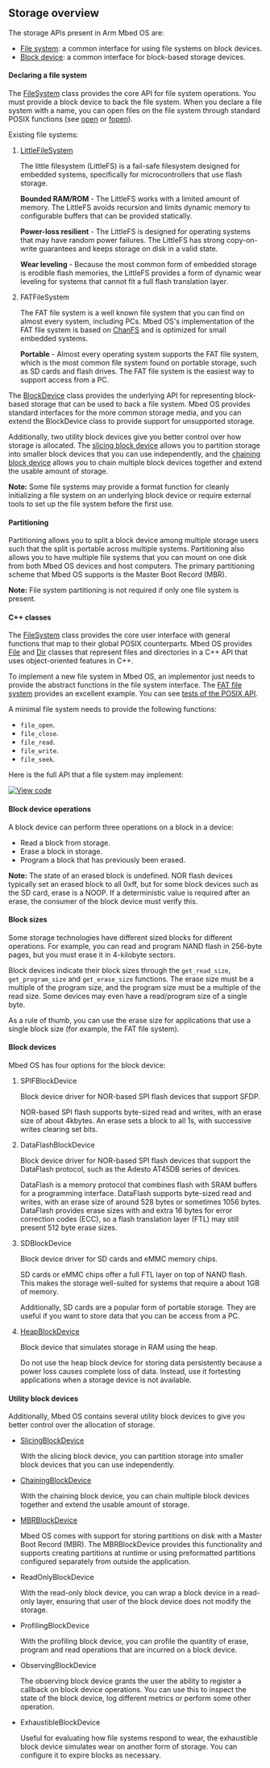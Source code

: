 ## Storage overview

The storage APIs present in Arm Mbed OS are:

- <a href="/docs/v5.6/reference/contributing-storage.html#contributing-filesystem" target="_blank">File system</a>: a common interface for using file systems on block devices.
- <a href="/docs/v5.6/reference/contributing-storage.html#block-devices" target="_blank">Block device</a>: a common interface for block-based storage devices.

#### Declaring a file system

The <a href="https://github.com/ARMmbed/mbed-os/blob/master/features/filesystem/FileSystem.h" target="_blank">FileSystem</a> class provides the core API for file system operations. You must provide a block device to back the file system. When you declare a file system with a name, you can open files on the file system through standard POSIX functions (see <a href="http://pubs.opengroup.org/onlinepubs/009695399/functions/open.html" target="_blank">open</a> or <a href="http://pubs.opengroup.org/onlinepubs/9699919799/functions/fopen.html" target="_blank">fopen</a>).

Existing file systems:

1. <a href="https://os.mbed.com/docs/v5.6/reference/littlefilesystem.html" target="_blank">LittleFileSystem</a>

   The little filesystem (LittleFS) is a fail-safe filesystem designed for embedded systems, specifically for microcontrollers that use flash storage.

   **Bounded RAM/ROM** - The LittleFS works with a limited amount of memory. The LittleFS avoids recursion and limits dynamic memory to configurable buffers that can be provided statically.
   
   **Power-loss resilient** - The LittleFS is designed for operating systems that may have random power failures. The LittleFS has strong copy-on-write guarantees and keeps storage on disk in a valid state.
   
   **Wear leveling** - Because the most common form of embedded storage is erodible flash memories, the LittleFS provides a form of dynamic wear leveling for systems that cannot fit a full flash translation layer.

1. FATFileSystem

   The FAT file system is a well known file system that you can find on almost every system, including PCs. Mbed OS's implementation of the FAT file system is based on <a href="http://elm-chan.org/fsw/ff/00index_e.html" target="_blank">ChanFS</a> and is optimized for small embedded systems.

   **Portable** - Almost every operating system supports the FAT file system, which is the most common file system found on portable storage, such as SD cards and flash drives. The FAT file system is the easiest way to support access from a PC.

The <a href="https://github.com/ARMmbed/mbed-os/blob/master/features/filesystem/bd/BlockDevice.h" target="_blank">BlockDevice</a> class provides the underlying API for representing block-based storage that can be used to back a file system. Mbed OS provides standard interfaces for the more common storage media, and you can extend the BlockDevice class to provide support for unsupported storage.

Additionally, two utility block devices give you better control over how storage is allocated. The <a href="https://github.com/ARMmbed/mbed-os/blob/master/features/filesystem/bd/SlicingBlockDevice.h" target="_blank">slicing block device</a> allows you to partition storage into smaller block devices that you can use independently, and the <a href="https://github.com/ARMmbed/mbed-os/blob/master/features/filesystem/bd/ChainingBlockDevice.h" target="_blank">chaining block device</a> allows you to chain multiple block devices together and extend the usable amount of storage.

<span class="notes">**Note:** Some file systems may provide a format function for cleanly initializing a file system on an underlying block device or require external tools to set up the file system before the first use.</span>

#### Partitioning

Partitioning allows you to split a block device among multiple storage users such that the split is portable across multiple systems. Partitioning also allows you to have multiple file systems that you can mount on one disk from both Mbed OS devices and host computers. The primary partitioning scheme that Mbed OS supports is the Master Boot Record (MBR).

<span class="notes">**Note:** File system partitioning is not required if only one file system is present.</span>

#### C++ classes

The <a href="https://github.com/ARMmbed/mbed-os/blob/master/features/filesystem/FileSystem.h" target="_blank">FileSystem</a> class provides the core user interface with general functions that map to their global POSIX counterparts. Mbed OS provides <a href="https://github.com/ARMmbed/mbed-os/blob/master/features/filesystem/File.h" target="_blank">File</a> and <a href="https://github.com/ARMmbed/mbed-os/blob/master/features/filesystem/Dir.h" target="_blank">Dir</a> classes that represent files and directories in a C++ API that uses object-oriented features in C++.

To implement a new file system in Mbed OS, an implementor just needs to provide the abstract functions in the file system interface. The <a href="https://github.com/ARMmbed/mbed-os/blob/master/features/filesystem/fat/FATFileSystem.cpp" target="_blank">FAT file system</a> provides an excellent example. You can see <a href="https://github.com/ARMmbed/sd-driver/tree/master/features/TESTS/filesystem" target="_blank">tests of the POSIX API</a>.

A minimal file system needs to provide the following functions:

- `file_open`.
- `file_close`.
- `file_read`.
- `file_write`.
- `file_seek`.

Here is the full API that a file system may implement:

[![View code](https://www.mbed.com/embed/?type=library)](https://github.com/ARMmbed/mbed-os/blob/master/features/filesystem/FileSystem.h#L205)

#### Block device operations

A block device can perform three operations on a block in a device:

- Read a block from storage.
- Erase a block in storage.
- Program a block that has previously been erased.

<span class="notes">**Note:** The state of an erased block is undefined. NOR flash devices typically set an erased block to all 0xff, but for some block devices such as the SD card, erase is a NOOP. If a deterministic value is required after an erase, the consumer of the block device must verify this.</span>

#### Block sizes

Some storage technologies have different sized blocks for different operations. For example, you can read and program NAND flash in 256-byte pages, but you must erase it in 4-kilobyte sectors.

Block devices indicate their block sizes through the `get_read_size`, `get_program_size` and `get_erase_size` functions. The erase size must be a multiple of the program size, and the program size must be a multiple of the read size. Some devices may even have a read/program size of a single byte.

As a rule of thumb, you can use the erase size for applications that use a single block size (for example, the FAT file system).

#### Block devices

Mbed OS has four options for the block device:

1. SPIFBlockDevice

   Block device driver for NOR-based SPI flash devices that support SFDP.

   NOR-based SPI flash supports byte-sized read and writes, with an erase size of about 4kbytes. An erase sets a block to all 1s, with successive writes clearing set bits.

1. DataFlashBlockDevice

   Block device driver for NOR-based SPI flash devices that support the DataFlash protocol, such as the Adesto AT45DB series of devices.

   DataFlash is a memory protocol that combines flash with SRAM buffers for a programming interface. DataFlash supports byte-sized read and writes, with an erase size of around 528 bytes or sometimes 1056 bytes. DataFlash provides erase sizes with and extra 16 bytes for error correction codes (ECC), so a flash translation layer (FTL) may still present 512 byte erase sizes.

1. SDBlockDevice

   Block device driver for SD cards and eMMC memory chips.

   SD cards or eMMC chips offer a full FTL layer on top of NAND flash. This makes the storage well-suited for systems that require a about 1GB of memory.

   Additionally, SD cards are a popular form of portable storage. They are useful if you want to store data that you can be access from a PC.

1. <a href="https://os.mbed.com/docs/v5.6/reference/heapblockdevice.html" target="_blank">HeapBlockDevice</a>

   Block device that simulates storage in RAM using the heap.

   Do not use the heap block device for storing data persistently because a power loss causes complete loss of data. Instead, use it fortesting applications when a storage device is not available.

#### Utility block devices

Additionally, Mbed OS contains several utility block devices to give you better control over the allocation of storage.

- <a href="https://os.mbed.com/docs/v5.6/reference/slicingblockdevice.html" target="_blank">SlicingBlockDevice</a>

  With the slicing block device, you can partition storage into smaller block devices that you can use independently.

- <a href="https://os.mbed.com/docs/v5.6/reference/chainingblockdevice.html" target="_blank">ChainingBlockDevice</a>

  With the chaining block device, you can chain multiple block devices together and extend the usable amount of storage.

- <a href="https://os.mbed.com/docs/v5.6/reference/mbrblockdevice.html" target="_blank">MBRBlockDevice</a>

  Mbed OS comes with support for storing partitions on disk with a Master Boot Record (MBR). The MBRBlockDevice provides this functionality and supports creating partitions at runtime or using preformatted partitions configured separately from outside the application.

- ReadOnlyBlockDevice

  With the read-only block device, you can wrap a block device in a read-only layer, ensuring that user of the block device does not modify the storage.

- ProfilingBlockDevice

  With the profiling block device, you can profile the quantity of erase, program and read operations that are incurred on a block device.

- ObservingBlockDevice

  The observing block device grants the user the ability to register a callback on block device operations. You can use this to inspect the state of the block device, log different metrics or perform some other operation.

- ExhaustibleBlockDevice

  Useful for evaluating how file systems respond to wear, the exhaustible block device simulates wear on another form of storage. You can configure it to expire blocks as necessary.
